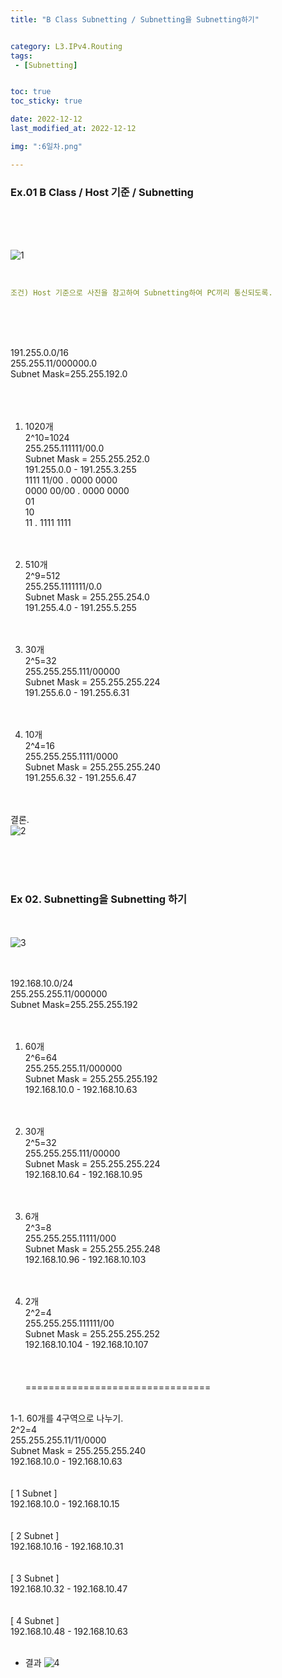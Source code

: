 ```yaml
---
title: "B Class Subnetting / Subnetting을 Subnetting하기"


category: L3.IPv4.Routing
tags:
 - [Subnetting]


toc: true
toc_sticky: true

date: 2022-12-12
last_modified_at: 2022-12-12

img: ":6일차.png"

---
```


<!-- outline-start -->


### Ex.01 B Class / Host 기준 / Subnetting
<br/><br/><br/>


![1](https://user-images.githubusercontent.com/117553252/211529864-e9081b84-844e-4957-bd55-f18b60fe9132.png)
<br/><br/>

```yaml

조건) Host 기준으로 사진을 참고하여 Subnetting하여 PC끼리 통신되도록.

```
<br/><br/><br/>

191.255.0.0/16<br/>
255.255.11/000000.0<br/>
Subnet Mask=255.255.192.0<br/>
<br/><br/><br/>

1. 1020개<br/>
2^10=1024<br/>
255.255.111111/00.0<br/>
Subnet Mask = 255.255.252.0<br/>
191.255.0.0 - 191.255.3.255<br/>
1111 11/00 . 0000 0000<br/>
0000 00/00 . 0000 0000<br/>
        01<br/>
        10<br/>
        11 . 1111 1111<br/>
<br/><br/>

1. 510개<br/>
2^9=512<br/>
255.255.1111111/0.0<br/>
Subnet Mask = 255.255.254.0<br/>
191.255.4.0 - 191.255.5.255<br/>
<br/><br/>

1. 30개<br/>
2^5=32<br/>
255.255.255.111/00000<br/>
Subnet Mask = 255.255.255.224<br/>
191.255.6.0 - 191.255.6.31<br/>
<br/><br/>

1. 10개<br/>
2^4=16<br/>
255.255.255.1111/0000<br/>
Subnet Mask = 255.255.255.240<br/>
191.255.6.32 - 191.255.6.47<br/>
<br/><br/>


결론.
<br/>
![2](https://user-images.githubusercontent.com/117553252/211529867-949428a6-5201-464f-8c0e-88ce2333e8f0.png)

<br/><br/><br/>

### Ex 02. Subnetting을 Subnetting 하기

<br/><br/>
![3](https://user-images.githubusercontent.com/117553252/211529868-335c047e-e7e2-48f3-8247-0bf2a0d8563c.png)
<br/><br/><br/>


192.168.10.0/24<br/>
255.255.255.11/000000<br/>
Subnet Mask=255.255.255.192<br/>
<br/><br/>

1. 60개<br/>
2^6=64<br/>
255.255.255.11/000000<br/>
Subnet Mask = 255.255.255.192<br/>
192.168.10.0 - 192.168.10.63<br/>
<br/><br/>

1. 30개<br/>
2^5=32<br/>
255.255.255.111/00000<br/>
Subnet Mask = 255.255.255.224<br/>
192.168.10.64 - 192.168.10.95<br/>
<br/><br/>

1. 6개<br/>
2^3=8<br/>
255.255.255.11111/000<br/>
Subnet Mask = 255.255.255.248<br/>
192.168.10.96 - 192.168.10.103<br/>
<br/><br/>

1. 2개<br/>
2^2=4<br/>
255.255.255.111111/00<br/>
Subnet Mask = 255.255.255.252<br/>
192.168.10.104 - 192.168.10.107<br/>
<br/><br/><br/>
================================
<br/>
1-1. 60개를 4구역으로 나누기.
<br/>
2^2=4<br/>
255.255.255.11/11/0000<br/>
Subnet Mask = 255.255.255.240<br/>
192.168.10.0 - 192.168.10.63<br/>
<br/>
<br/>
[ 1 Subnet ]<br/>
192.168.10.0 - 192.168.10.15<br/>
<br/>
<br/>
[ 2 Subnet ]<br/>
192.168.10.16 - 192.168.10.31<br/>
<br/>
<br/>
[ 3 Subnet ]<br/>
192.168.10.32 - 192.168.10.47<br/>
<br/>
<br/>
[ 4 Subnet ]<br/>
192.168.10.48 - 192.168.10.63<br/>
<br/>

- 결과
![4](https://user-images.githubusercontent.com/117553252/211529860-32264c82-6ce8-49b5-8695-f35689e30a31.png)
<br/><br/><br/>


